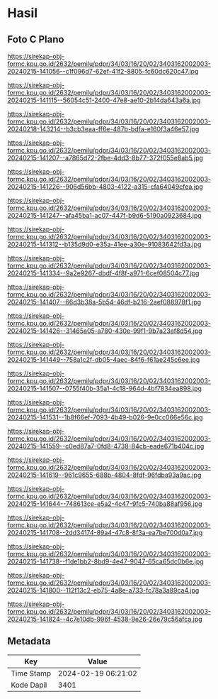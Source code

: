 # Hasil

## Foto C Plano

https://sirekap-obj-formc.kpu.go.id/2632/pemilu/pdpr/34/03/16/20/02/3403162002003-20240215-141056--c1f096d7-62ef-41f2-8805-fc60dc620c47.jpg

https://sirekap-obj-formc.kpu.go.id/2632/pemilu/pdpr/34/03/16/20/02/3403162002003-20240215-141115--56054c51-2400-47e8-ae10-2b14da643a6a.jpg

https://sirekap-obj-formc.kpu.go.id/2632/pemilu/pdpr/34/03/16/20/02/3403162002003-20240218-143214--b3cb3eaa-ff6e-487b-bdfa-e160f3a46e57.jpg

https://sirekap-obj-formc.kpu.go.id/2632/pemilu/pdpr/34/03/16/20/02/3403162002003-20240215-141207--a7865d72-2fbe-4dd3-8b77-372f055e8ab5.jpg

https://sirekap-obj-formc.kpu.go.id/2632/pemilu/pdpr/34/03/16/20/02/3403162002003-20240215-141226--906d56bb-4803-4122-a315-cfa64049cfea.jpg

https://sirekap-obj-formc.kpu.go.id/2632/pemilu/pdpr/34/03/16/20/02/3403162002003-20240215-141247--afa45ba1-ac07-447f-b9d6-5190a0923684.jpg

https://sirekap-obj-formc.kpu.go.id/2632/pemilu/pdpr/34/03/16/20/02/3403162002003-20240215-141312--b135d9d0-e35a-41ee-a30e-91083642fd3a.jpg

https://sirekap-obj-formc.kpu.go.id/2632/pemilu/pdpr/34/03/16/20/02/3403162002003-20240215-141334--9a2e9267-dbdf-4f8f-a971-6cef08504c77.jpg

https://sirekap-obj-formc.kpu.go.id/2632/pemilu/pdpr/34/03/16/20/02/3403162002003-20240215-141407--66d3b38a-5b54-46df-b216-2aef088978f1.jpg

https://sirekap-obj-formc.kpu.go.id/2632/pemilu/pdpr/34/03/16/20/02/3403162002003-20240215-141426--31465a05-a780-430e-99f1-9b7a23af8d54.jpg

https://sirekap-obj-formc.kpu.go.id/2632/pemilu/pdpr/34/03/16/20/02/3403162002003-20240215-141449--758a1c2f-db05-4aec-84f6-f61ae245c6ee.jpg

https://sirekap-obj-formc.kpu.go.id/2632/pemilu/pdpr/34/03/16/20/02/3403162002003-20240215-141507--0755f40b-35a1-4c18-964d-4bf7834ea898.jpg

https://sirekap-obj-formc.kpu.go.id/2632/pemilu/pdpr/34/03/16/20/02/3403162002003-20240215-141531--1b8f66ef-7093-4b49-b026-9e0cc066e56c.jpg

https://sirekap-obj-formc.kpu.go.id/2632/pemilu/pdpr/34/03/16/20/02/3403162002003-20240215-141559--c0ed87a7-0fd8-4738-84cb-eade671b404c.jpg

https://sirekap-obj-formc.kpu.go.id/2632/pemilu/pdpr/34/03/16/20/02/3403162002003-20240215-141619--961c9655-688b-4804-8fdf-96fdba93a9ac.jpg

https://sirekap-obj-formc.kpu.go.id/2632/pemilu/pdpr/34/03/16/20/02/3403162002003-20240215-141644--748613ce-e5a2-4c47-9fc5-740ba88af956.jpg

https://sirekap-obj-formc.kpu.go.id/2632/pemilu/pdpr/34/03/16/20/02/3403162002003-20240215-141708--2dd34174-89a4-47c8-8f3a-ea7be700d0a7.jpg

https://sirekap-obj-formc.kpu.go.id/2632/pemilu/pdpr/34/03/16/20/02/3403162002003-20240215-141738--f1de1bb2-8bd9-4e47-9047-65ca65dc0b6e.jpg

https://sirekap-obj-formc.kpu.go.id/2632/pemilu/pdpr/34/03/16/20/02/3403162002003-20240215-141800--112f13c2-eb75-4a8e-a733-fc78a3a89ca4.jpg

https://sirekap-obj-formc.kpu.go.id/2632/pemilu/pdpr/34/03/16/20/02/3403162002003-20240215-141824--4c7e10db-996f-4538-9e26-26e79c56afca.jpg


## Metadata

| Key        | Value               |
| ---------- | ------------------- |
| Time Stamp | 2024-02-19 06:21:02 |
| Kode Dapil | 3401                |



